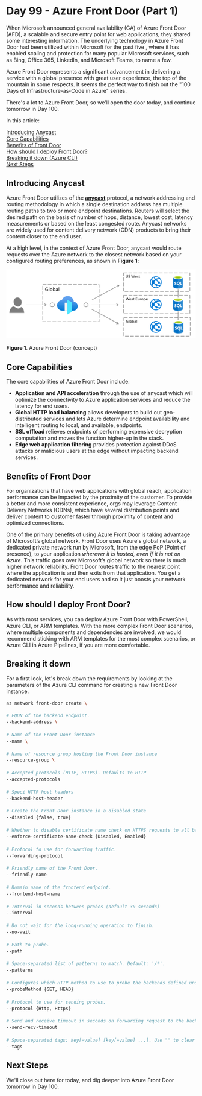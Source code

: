# Day 99 - Azure Front Door (Part 1)

When Microsoft announced general availability (GA) of Azure Front Door (AFD), a scalable and secure entry point for web applications, they shared some interesting information. The underlying technology in Azure Front Door had been utilized within Microsoft for the past five , where it has enabled scaling and protection for many popular Microsoft services, such as Bing, Office 365, LinkedIn, and Microsoft Teams, to name a few.

Azure Front Door represents a significant advancement in delivering a service with a global presence with great user experience, the top of the mountain in some respects. It seems the perfect way to finish out the "100 Days of Infrastructure-as-Code in Azure" series.

There's a lot to Azure Front Door, so we'll open the door today, and continue tomorrow in Day 100.

In this article:

[Introducing Anycast](#introducing-anycast) </br>
[Core Capabilities](#core-capabilities) </br>
[Benefits of Front Door](#benefits-of-front-door) </br>
[How should I deploy Front Door?](#how-should-i-create-front-door-instances?) </br>
[Breaking it down (Azure CLI)](#Breaking-it-down-azure-cli) </br>
[Next Steps](#next-steps) </br>

## Introducing Anycast
Azure Front Door utilizes of the [**anycast**](https://en.wikipedia.org/wiki/Anycast) protocol,  a network addressing and routing methodology in which a single destination address has multiple routing paths to two or more endpoint destinations. Routers will select the desired path on the basis of number of hops, distance, lowest cost, latency measurements or based on the least congested route. Anycast networks are widely used for content delivery network (CDN) products to bring their content closer to the end user.

At a high level, in the context of Azure Front Door, anycast would route requests over the Azure network to the closest network based on your configured routing preferences, as shown in **Figure 1**:

![001](../images/day99/fig1.png)

**Figure 1**. Azure Front Door (concept)

## Core Capabilities

The core capabilities of Azure Front Door include:

- **Application and API acceleration** through the use of anycast which will optimize the connectivity to Azure application services and reduce the latency for end users.
- **Global HTTP load balancing** allows developers to build out geo-distributed services and lets Azure determine endpoint availability and intelligent routing to local, and available, endpoints.
- **SSL offload** relieves endpoints of performing expensive decryption computation and moves the function higher-up in the stack.
- **Edge web application filtering** provides protection against DDoS attacks or malicious users at the edge without impacting backend services.

## Benefits of Front Door

For organizations that have web applications with global reach, application performance can be impacted by the proximity of the customer. To provide a better and more consistent experience, orgs may leverage Content Delivery Networks (CDNs), which have several distribution points and deliver content to customer faster through proximity of content and optimized connections.

One of the primary benefits of using Azure Front Door is taking advantage of Microsoft’s global network. Front Door uses Azure's global network, a dedicated private network run by Microsoft, from the edge PoP (Point of presence), to your application *wherever it is hosted, even if it is not on Azure*. This traffic goes over Microsoft’s global network so there is much higher network reliability. Front Door routes traffic to the nearest point where the application is and then exits from that application. You get a dedicated network for your end users and so it just boosts your network performance and reliability.

## How should I deploy Front Door?

As with most services, you can deploy Azure Front Door with PowerShell, Azure CLI, or ARM templates. With the more complex Front Door scenarios, where multiple components and dependencies are involved, we would recommend sticking with ARM templates for the most complex scenarios, or Azure CLI in Azure Pipelines, if you are more comfortable. 

## Breaking it down

For a first look, let's break down the requirements by looking at the parameters of the Azure CLI command for creating a new Front Door instance.

``` Bash
az network front-door create \

# FQDN of the backend endpoint.
--backend-address \

# Name of the Front Door instance 
--name \

# Name of resource group hosting the Front Door instance 
--resource-group \

# Accepted protocols (HTTP, HTTPS). Defaults to HTTP
--accepted-protocols

# Speci HTTP host headers
--backend-host-header

# Create the Front Door instance in a disabled state
--disabled {false, true}

# Whether to disable certificate name check on HTTPS requests to all backend pools.
--enforce-certificate-name-check {Disabled, Enabled}

# Protocol to use for forwarding traffic.
--forwarding-protocol

# Friendly name of the Front Door.
--friendly-name

# Domain name of the frontend endpoint.
--frontend-host-name

# Interval in seconds between probes (default 30 seconds)
--interval

# Do not wait for the long-running operation to finish.
--no-wait

# Path to probe.
--path

# Space-separated list of patterns to match. Default: '/*'.
--patterns

# Configures which HTTP method to use to probe the backends defined under backendPools. Defaults to HEAD
--probeMethod {GET, HEAD}

# Protocol to use for sending probes.
--protocol {Http, Https}

# Send and receive timeout in seconds on forwarding request to the backend. When timeout is reached, the request fails and returns.
--send-recv-timeout

# Space-separated tags: key[=value] [key[=value] ...]. Use "" to clear existing tags.
--tags
```

## Next Steps

We'll close out here for today, and dig deeper into Azure Front Door tomorrow in Day 100.